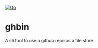 [![Go](https://github.com/raghavendra-talur/ghbin/actions/workflows/go.yml/badge.svg)](https://github.com/raghavendra-talur/ghbin/actions/workflows/go.yml)

# ghbin
A cli tool to use a github repo as a file store
